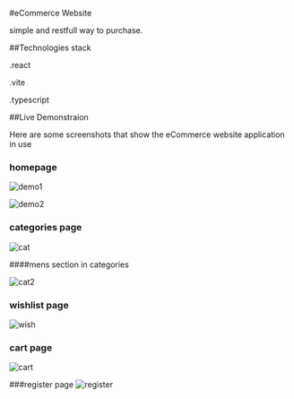 #eCommerce Website

simple and restfull way to purchase.

##Technologies stack

.react

.vite

.typescript


##Live Demonstraion

Here are some screenshots that show the eCommerce website application in use

### homepage

![demo1](https://github.com/user-attachments/assets/d56e4ee2-7874-4f5b-9163-cdf75916fca8)

![demo2](https://github.com/user-attachments/assets/08d9211b-cd7b-4023-9b6a-3865e58ca67c)

### categories page

![cat](https://github.com/user-attachments/assets/396f26e6-39ec-4667-b504-a4ea2eeb002b)

####mens section in categories

![cat2](https://github.com/user-attachments/assets/c89040f3-b187-402f-adfc-7caf53a357b6)

### wishlist page

![wish](https://github.com/user-attachments/assets/40e2f40b-8700-4db4-8872-b0312e722745)

### cart page

![cart](https://github.com/user-attachments/assets/bedde16b-87e5-4664-8487-f40878c91fe7)

###register page
![register](https://github.com/user-attachments/assets/6f6a9912-2c7f-4b28-a9da-b0931e1e92b2)
